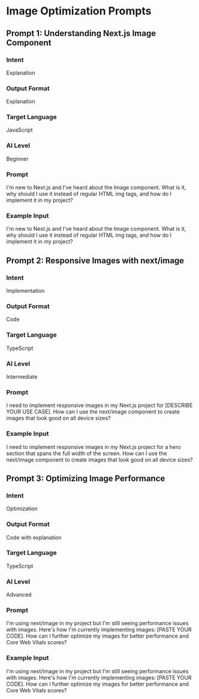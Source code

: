 # Image Optimization Prompts

## Prompt 1: Understanding Next.js Image Component

### Intent
Explanation

### Output Format
Explanation

### Target Language
JavaScript

### AI Level
Beginner

### Prompt
I'm new to Next.js and I've heard about the Image component. What is it, why should I use it instead of regular HTML img tags, and how do I implement it in my project?

### Example Input
I'm new to Next.js and I've heard about the Image component. What is it, why should I use it instead of regular HTML img tags, and how do I implement it in my project?

## Prompt 2: Responsive Images with next/image

### Intent
Implementation

### Output Format
Code

### Target Language
TypeScript

### AI Level
Intermediate

### Prompt
I need to implement responsive images in my Next.js project for [DESCRIBE YOUR USE CASE]. How can I use the next/image component to create images that look good on all device sizes?

### Example Input
I need to implement responsive images in my Next.js project for a hero section that spans the full width of the screen. How can I use the next/image component to create images that look good on all device sizes?

## Prompt 3: Optimizing Image Performance

### Intent
Optimization

### Output Format
Code with explanation

### Target Language
TypeScript

### AI Level
Advanced

### Prompt
I'm using next/image in my project but I'm still seeing performance issues with images. Here's how I'm currently implementing images: [PASTE YOUR CODE]. How can I further optimize my images for better performance and Core Web Vitals scores?

### Example Input
I'm using next/image in my project but I'm still seeing performance issues with images. Here's how I'm currently implementing images: [PASTE YOUR CODE]. How can I further optimize my images for better performance and Core Web Vitals scores?
